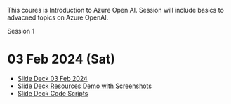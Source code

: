 This coures is Introduction to Azure Open AI. 
Session will include basics to advacned topics on Azure OpenAI.

Session 1 

# 03 Feb 2024 (Sat) 

- [Slide Deck 03 Feb 2024](<01 SlideDeck>)
- [Slide Deck Resources Demo with Screenshots](<02 SlideDeck Resources/20231014 Kick Start Your Azure OpenAI Journey Step by Screen Shots for Demo - Part 1.pdf>)
- [Slide Deck Code Scripts](<03 SlideDeck Scripts/20240203 Unleashing the Power of Artificial Intelligence in the Cloud– Part 1 - Scripts.txt>)

